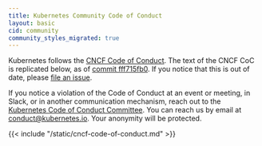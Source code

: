 ```yaml
---
title: Kubernetes Community Code of Conduct
layout: basic
cid: community
community_styles_migrated: true
---
```


<div class="community-section" id="cncf-code-of-conduct-intro">
<p>
Kubernetes follows the
<a href="https://github.com/cncf/foundation/blob/main/code-of-conduct.md">CNCF Code of Conduct</a>.
The text of the CNCF CoC is replicated below, as of
<a href="https://github.com/cncf/foundation/blob/fff715fb000ba4d7422684eca1d50d80676be254/code-of-conduct.md">commit fff715fb0</a>.
If you notice that this is out of date, please
<a href="https://github.com/kubernetes/website/issues/new">file an issue</a>.
</p>

<p>
If you notice a violation of the Code of Conduct at an event or meeting, in
Slack, or in another communication mechanism, reach out to
the <a href="https://git.k8s.io/community/committee-code-of-conduct">Kubernetes Code of Conduct Committee</a>. 
You can reach us by email at <a href="mailto:conduct@kubernetes.io">conduct@kubernetes.io</a>.
Your anonymity will be protected.
</p>
</div>

<div id="cncf-code-of-conduct">
{{< include "/static/cncf-code-of-conduct.md" >}}
</div>
